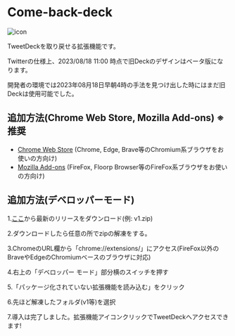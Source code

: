 # Come-back-deck
![icon](https://github.com/kawa-nobu/Come-back-deck/assets/44832116/7a79c98c-4561-4632-94e2-27f993af73f6)

TweetDeckを取り戻せる拡張機能です。

Twitterの仕様上、2023/08/18 11:00 時点で旧Deckのデザインはベータ版になります。

開発者の環境では2023年08月18日早朝4時の手法を見つけ出した時にはまだ旧Deckは使用可能でした。

## 追加方法(Chrome Web Store, Mozilla Add-ons) **※推奨**
* [Chrome Web Store](https://chrome.google.com/webstore/detail/come-back-deck/npgmgeicfflphkalgckobobnnnmjnnnc) (Chrome, Edge, Brave等のChromium系ブラウザをお使いの方向け)
* [Mozilla Add-ons](https://addons.mozilla.org/ja/firefox/addon/come-back-deck/) (FireFox, Floorp Browser等のFireFox系ブラウザをお使いの方向け)

## 追加方法(デベロッパーモード)

1.[ここ](https://github.com/kawa-nobu/Come-back-deck/releases)から最新のリリースをダウンロード(例: v1.zip)

2.ダウンロードしたら任意の所でzipの解凍をする。

3.ChromeのURL欄から「chrome://extensions/」にアクセス(FireFox以外のBraveやEdgeのChromiumベースのブラウザに対応)

4.右上の「デベロッパー モード」部分横のスイッチを押す

5.「パッケージ化されていない拡張機能を読み込む」をクリック

6.先ほど解凍したフォルダ(v1等)を選択

7.導入は完了しました。拡張機能アイコンクリックでTweetDeckへアクセスできます!
